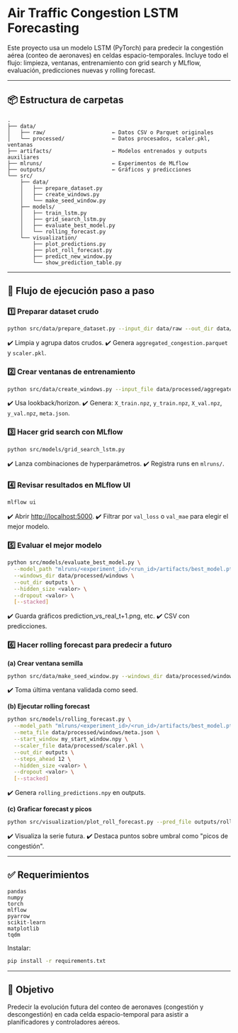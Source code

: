 ﻿# Air Traffic Congestion LSTM Forecasting

Este proyecto usa un modelo LSTM (PyTorch) para predecir la congestión aérea (conteo de aeronaves) en celdas espacio-temporales. Incluye todo el flujo: limpieza, ventanas, entrenamiento con grid search y MLflow, evaluación, predicciones nuevas y rolling forecast.

---

## 📦 Estructura de carpetas

```
.
├── data/
│   ├── raw/                     ← Datos CSV o Parquet originales
│   └── processed/               ← Datos procesados, scaler.pkl, ventanas
├── artifacts/                   ← Modelos entrenados y outputs auxiliares
├── mlruns/                      ← Experimentos de MLflow
├── outputs/                     ← Gráficos y predicciones
└── src/
    ├── data/
    │   ├── prepare_dataset.py
    │   ├── create_windows.py
    │   └── make_seed_window.py
    ├── models/
    │   ├── train_lstm.py
    │   ├── grid_search_lstm.py
    │   ├── evaluate_best_model.py
    │   └── rolling_forecast.py
    └── visualization/
        ├── plot_predictions.py
        ├── plot_roll_forecast.py
        ├── predict_new_window.py
        └── show_prediction_table.py
```

---

## 🚀 Flujo de ejecución paso a paso

### 1️⃣ Preparar dataset crudo

```bash
python src/data/prepare_dataset.py --input_dir data/raw --out_dir data/processed
```

✔️ Limpia y agrupa datos crudos. ✔️ Genera `aggregated_congestion.parquet` y `scaler.pkl`.

### 2️⃣ Crear ventanas de entrenamiento

```bash
python src/data/create_windows.py --input_file data/processed/aggregated_congestion.parquet --out_dir data/processed/windows
```

✔️ Usa lookback/horizon. ✔️ Genera: `X_train.npz`, `y_train.npz`, `X_val.npz`, `y_val.npz`, `meta.json`.

### 3️⃣ Hacer grid search con MLflow

```bash
python src/models/grid_search_lstm.py
```

✔️ Lanza combinaciones de hyperparámetros. ✔️ Registra runs en `mlruns/`.

### 4️⃣ Revisar resultados en MLflow UI

```bash
mlflow ui
```

✔️ Abrir [http://localhost:5000](http://localhost:5000). ✔️ Filtrar por `val_loss` o `val_mae` para elegir el mejor modelo.

### 5️⃣ Evaluar el mejor modelo

```bash
python src/models/evaluate_best_model.py \
  --model_path "mlruns/<experiment_id>/<run_id>/artifacts/best_model.pt" \
  --windows_dir data/processed/windows \
  --out_dir outputs \
  --hidden_size <valor> \
  --dropout <valor> \
  [--stacked]
```

✔️ Guarda gráficos prediction\_vs\_real\_t+1.png, etc. ✔️ CSV con predicciones.

### 6️⃣ Hacer rolling forecast para predecir a futuro

**(a) Crear ventana semilla**

```bash
python src/data/make_seed_window.py --windows_dir data/processed/windows --out_file my_start_window.npy
```

✔️ Toma última ventana validada como seed.

**(b) Ejecutar rolling forecast**

```bash
python src/models/rolling_forecast.py \
  --model_path "mlruns/<experiment_id>/<run_id>/artifacts/best_model.pt" \
  --meta_file data/processed/windows/meta.json \
  --start_window my_start_window.npy \
  --scaler_file data/processed/scaler.pkl \
  --out_dir outputs \
  --steps_ahead 12 \
  --hidden_size <valor> \
  --dropout <valor> \
  [--stacked]
```

✔️ Genera `rolling_predictions.npy` en outputs.

**(c) Graficar forecast y picos**

```bash
python src/visualization/plot_roll_forecast.py --pred_file outputs/rolling_predictions.npy --out_file outputs/forecast_plot.png --threshold 1
```

✔️ Visualiza la serie futura. ✔️ Destaca puntos sobre umbral como "picos de congestión".

---

## ✅ Requerimientos

```
pandas
numpy
torch
mlflow
pyarrow
scikit-learn
matplotlib
tqdm
```

Instalar:

```bash
pip install -r requirements.txt
```

---

## 🎯 Objetivo

Predecir la evolución futura del conteo de aeronaves (congestión y descongestión) en cada celda espacio-temporal para asistir a planificadores y controladores aéreos.

